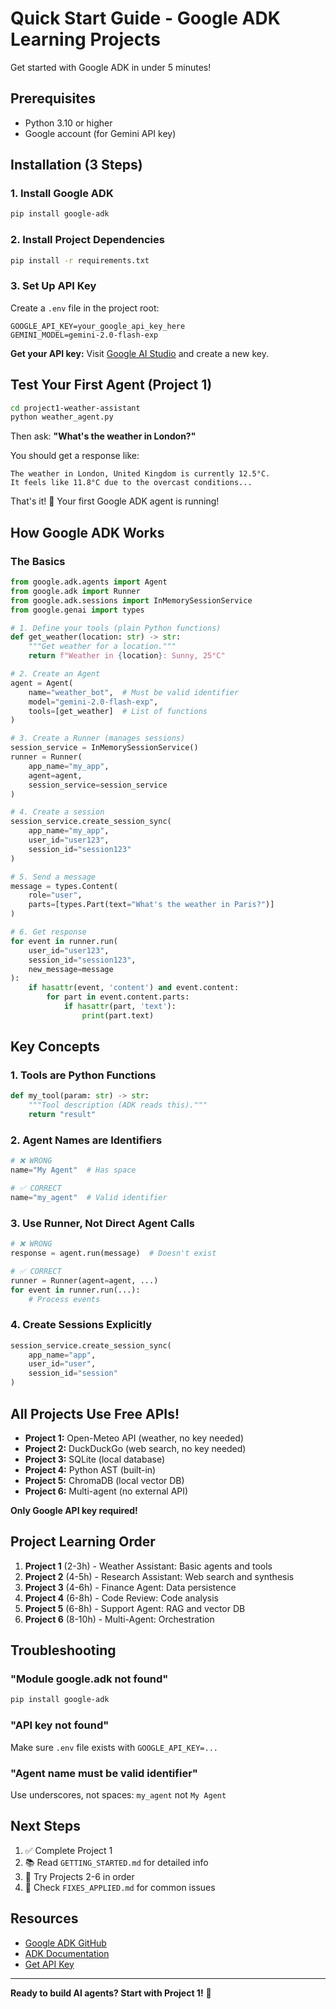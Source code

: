 # Quick Start Guide - Google ADK Learning Projects

Get started with Google ADK in under 5 minutes!

## Prerequisites

- Python 3.10 or higher
- Google account (for Gemini API key)

## Installation (3 Steps)

### 1. Install Google ADK

```bash
pip install google-adk
```

### 2. Install Project Dependencies

```bash
pip install -r requirements.txt
```

### 3. Set Up API Key

Create a `.env` file in the project root:

```
GOOGLE_API_KEY=your_google_api_key_here
GEMINI_MODEL=gemini-2.0-flash-exp
```

**Get your API key:** Visit [Google AI Studio](https://aistudio.google.com/app/apikey) and create a new key.

## Test Your First Agent (Project 1)

```bash
cd project1-weather-assistant
python weather_agent.py
```

Then ask: **"What's the weather in London?"**

You should get a response like:
```
The weather in London, United Kingdom is currently 12.5°C. 
It feels like 11.8°C due to the overcast conditions...
```

That's it! 🎉 Your first Google ADK agent is running!

## How Google ADK Works

### The Basics

```python
from google.adk.agents import Agent
from google.adk import Runner
from google.adk.sessions import InMemorySessionService
from google.genai import types

# 1. Define your tools (plain Python functions)
def get_weather(location: str) -> str:
    """Get weather for a location."""
    return f"Weather in {location}: Sunny, 25°C"

# 2. Create an Agent
agent = Agent(
    name="weather_bot",  # Must be valid identifier
    model="gemini-2.0-flash-exp",
    tools=[get_weather]  # List of functions
)

# 3. Create a Runner (manages sessions)
session_service = InMemorySessionService()
runner = Runner(
    app_name="my_app",
    agent=agent,
    session_service=session_service
)

# 4. Create a session
session_service.create_session_sync(
    app_name="my_app",
    user_id="user123",
    session_id="session123"
)

# 5. Send a message
message = types.Content(
    role="user",
    parts=[types.Part(text="What's the weather in Paris?")]
)

# 6. Get response
for event in runner.run(
    user_id="user123",
    session_id="session123",
    new_message=message
):
    if hasattr(event, 'content') and event.content:
        for part in event.content.parts:
            if hasattr(part, 'text'):
                print(part.text)
```

## Key Concepts

### 1. Tools are Python Functions
```python
def my_tool(param: str) -> str:
    """Tool description (ADK reads this)."""
    return "result"
```

### 2. Agent Names are Identifiers
```python
# ❌ WRONG
name="My Agent"  # Has space

# ✅ CORRECT
name="my_agent"  # Valid identifier
```

### 3. Use Runner, Not Direct Agent Calls
```python
# ❌ WRONG
response = agent.run(message)  # Doesn't exist

# ✅ CORRECT
runner = Runner(agent=agent, ...)
for event in runner.run(...):
    # Process events
```

### 4. Create Sessions Explicitly
```python
session_service.create_session_sync(
    app_name="app",
    user_id="user",
    session_id="session"
)
```

## All Projects Use Free APIs!

- **Project 1:** Open-Meteo API (weather, no key needed)
- **Project 2:** DuckDuckGo (web search, no key needed)
- **Project 3:** SQLite (local database)
- **Project 4:** Python AST (built-in)
- **Project 5:** ChromaDB (local vector DB)
- **Project 6:** Multi-agent (no external API)

**Only Google API key required!**

## Project Learning Order

1. **Project 1** (2-3h) - Weather Assistant: Basic agents and tools
2. **Project 2** (4-5h) - Research Assistant: Web search and synthesis
3. **Project 3** (4-6h) - Finance Agent: Data persistence
4. **Project 4** (6-8h) - Code Review: Code analysis
5. **Project 5** (6-8h) - Support Agent: RAG and vector DB
6. **Project 6** (8-10h) - Multi-Agent: Orchestration

## Troubleshooting

### "Module google.adk not found"
```bash
pip install google-adk
```

### "API key not found"
Make sure `.env` file exists with `GOOGLE_API_KEY=...`

### "Agent name must be valid identifier"
Use underscores, not spaces: `my_agent` not `My Agent`

## Next Steps

1. ✅ Complete Project 1 
2. 📚 Read `GETTING_STARTED.md` for detailed info
3. 🚀 Try Projects 2-6 in order
4. 📖 Check `FIXES_APPLIED.md` for common issues

## Resources

- [Google ADK GitHub](https://github.com/google/adk-python)
- [ADK Documentation](https://google.github.io/adk-docs/)
- [Get API Key](https://aistudio.google.com/app/apikey)

---

**Ready to build AI agents? Start with Project 1!** 🚀

